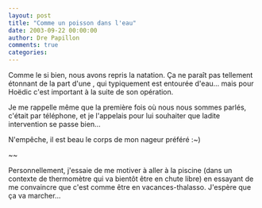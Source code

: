 ```yaml
---
layout: post
title: "Comme un poisson dans l'eau"
date: 2003-09-22 00:00:00
author: Dre Papillon
comments: true
categories: 
---
```



Comme  le  si bien, nous avons repris la natation.  Ça ne paraît pas tellement étonnant de la part d'une , qui typiquement est entourée d'eau...  mais pour Hoëdic c'est important à la suite de son opération.

Je me rappelle même que la première fois où nous nous sommes parlés, c'était par téléphone, et je l'appelais pour lui souhaiter que ladite intervention se passe bien...

N'empêche, il est beau le corps de mon nageur préféré :~)

~~

Personnellement, j'essaie de me motiver à aller à la piscine (dans un contexte de thermomètre qui va bientôt être en chute libre) en essayant de me convaincre que c'est comme être en vacances-thalasso.  J'espère que ça va marcher...
